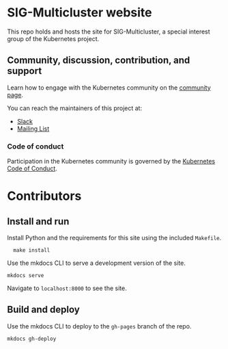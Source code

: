 # SIG-Multicluster website

This repo holds and hosts the site for SIG-Multicluster, a special interest group of the Kubernetes project.

## Community, discussion, contribution, and support

Learn how to engage with the Kubernetes community on the [community page](http://kubernetes.io/community/).

You can reach the maintainers of this project at:

- [Slack](https://slack.k8s.io/)
- [Mailing List](https://groups.google.com/a/kubernetes.io/g/dev)

### Code of conduct

Participation in the Kubernetes community is governed by the [Kubernetes Code of Conduct](code-of-conduct.md).

[owners]: https://git.k8s.io/community/contributors/guide/owners.md
[Creative Commons 4.0]: https://git.k8s.io/website/LICENSE

# Contributors

## Install and run

Install Python and the requirements for this site using the included `Makefile`.

  ```
    make install
  ```

Use the mkdocs CLI to serve a development version of the site.

  ```mkdocs serve```

Navigate to `localhost:8000` to see the site.

## Build and deploy

Use the mkdocs CLI to deploy to the `gh-pages` branch of the repo.

   ```mkdocs gh-deploy```
